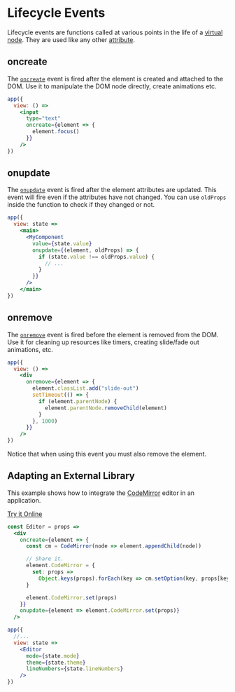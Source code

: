 # Lifecycle Events

Lifecycle events are functions called at various points in the life of a [virtual node](/docs/virtual-nodes.md). They are used like any other [attribute](/docs/virtual-nodes.md#attributes).

## oncreate

The [`oncreate`](/docs/api.md#oncreate) event is fired after the element is created and attached to the DOM. Use it to manipulate the DOM node directly, create animations etc.

```jsx
app({
  view: () =>
    <input
      type="text"
      oncreate={element => {
        element.focus()
      }}
    />
})
```

## onupdate

The [`onupdate`](/docs/api.md#onupdate) event is fired after the element attributes are updated. This event will fire even if the attributes have not changed. You can use `oldProps` inside the function to check if they changed or not.

```jsx
app({
  view: state =>
    <main>
      <MyComponent
        value={state.value}
        onupdate={(element, oldProps) => {
          if (state.value !== oldProps.value) {
            // ...
          }
        }}
      />
    </main>
})
```

## onremove

The [`onremove`](/docs/api.md#onremove) event is fired before the element is removed from the DOM. Use it for cleaning up resources like timers, creating slide/fade out animations, etc.

```jsx
app({
  view: () =>
    <div
      onremove={element => {
        element.classList.add("slide-out")
        setTimeout(() => {
          if (element.parentNode) {
            element.parentNode.removeChild(element)
          }
        }, 1000)
      }}
    />
})
```

Notice that when using this event you must also remove the element.

## Adapting an External Library

This example shows how to integrate the [CodeMirror](https://codemirror.net/) editor in an application.

[Try it Online](https://hyperapp-code-mirror.glitch.me)

```jsx
const Editor = props =>
  <div
    oncreate={element => {
      const cm = CodeMirror(node => element.appendChild(node))

      // Share it.
      element.CodeMirror = {
        set: props =>
          Object.keys(props).forEach(key => cm.setOption(key, props[key]))
      }

      element.CodeMirror.set(props)
    }}
    onupdate={element => element.CodeMirror.set(props)}
  />

app({
  //...
  view: state =>
    <Editor
      mode={state.mode}
      theme={state.theme}
      lineNumbers={state.lineNumbers}
    />
})
```

